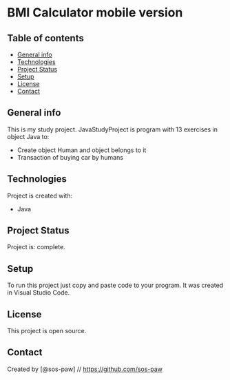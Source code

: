 # BMI Calculator mobile version

## Table of contents
* [General info](#general-info)
* [Technologies](#technologies)
* [Project Status](#project-status)
* [Setup](#setup)
* [License](#license)
* [Contact](#contact)

## General info
This is my study project.
JavaStudyProject is program with 13 exercises in object Java to:
* Create object Human and object belongs to it
* Transaction of buying car by humans

## Technologies
Project is created with:
* Java

## Project Status
Project is: complete.

## Setup
To run this project just copy and paste code to your program.
It was created in Visual Studio Code.

## License 
This project is open source.

## Contact
Created by [@sos-paw] // https://github.com/sos-paw


